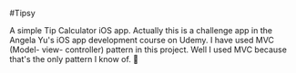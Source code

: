 #Tipsy

A simple Tip Calculator iOS app. Actually this is a challenge app in the Angela Yu's iOS app development course on Udemy. I have used MVC (Model- view- controller) pattern in this project. Well I used MVC because that's the only pattern I know of. 🙂
